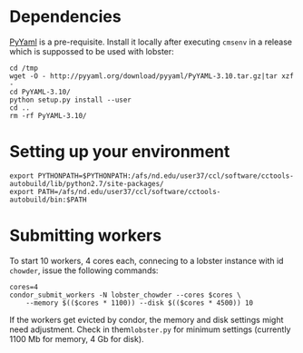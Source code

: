 # Dependencies

[PyYaml](http://pyyaml.org/wiki/PyYAML) is a pre-requisite.  Install it
locally after executing `cmsenv` in a release which is suppossed to be used
with lobster:

    cd /tmp
    wget -O - http://pyyaml.org/download/pyyaml/PyYAML-3.10.tar.gz|tar xzf -
    cd PyYAML-3.10/
    python setup.py install --user
    cd ..
    rm -rf PyYAML-3.10/
# Setting up your environment

    export PYTHONPATH=$PYTHONPATH:/afs/nd.edu/user37/ccl/software/cctools-autobuild/lib/python2.7/site-packages/
    export PATH=/afs/nd.edu/user37/ccl/software/cctools-autobuild/bin:$PATH

# Submitting workers

To start 10 workers, 4 cores each, connecing to a lobster instance with id
`chowder`, issue the following commands:

    cores=4
    condor_submit_workers -N lobster_chowder --cores $cores \
        --memory $(($cores * 1100)) --disk $(($cores * 4500)) 10

If the workers get evicted by condor, the memory and disk settings might need
adjustment.  Check in them`lobster.py` for minimum settings (currently 1100 Mb for
memory, 4 Gb for disk).
